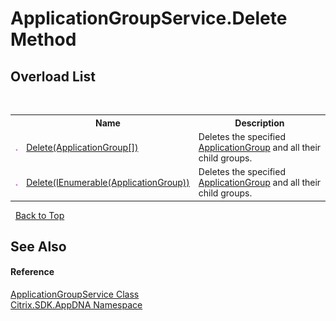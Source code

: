 # ApplicationGroupService.Delete Method 
 


## Overload List
&nbsp;<table><tr><th></th><th>Name</th><th>Description</th></tr><tr><td>![Public method](media/pubmethod.gif "Public method")</td><td><a href="bf7ce5dc-329d-49bd-9609-0022cc186d2c">Delete(ApplicationGroup[])</a></td><td>
Deletes the specified <a href="2eac72dc-6d12-130d-75ef-83c92c9c4bfe">ApplicationGroup</a> and all their child groups.</td></tr><tr><td>![Public method](media/pubmethod.gif "Public method")</td><td><a href="5d592f2d-0d40-bcef-87de-7b25ce68c2e9">Delete(IEnumerable(ApplicationGroup))</a></td><td>
Deletes the specified <a href="2eac72dc-6d12-130d-75ef-83c92c9c4bfe">ApplicationGroup</a> and all their child groups.</td></tr></table>&nbsp;
<a href="#applicationgroupservice.delete-method">Back to Top</a>

## See Also


#### Reference
<a href="de9598ac-e32d-6eca-2ee0-a6c816e005fa">ApplicationGroupService Class</a><br /><a href="fe2d265b-410b-8b11-1eb4-a790e0b062bf">Citrix.SDK.AppDNA Namespace</a><br />